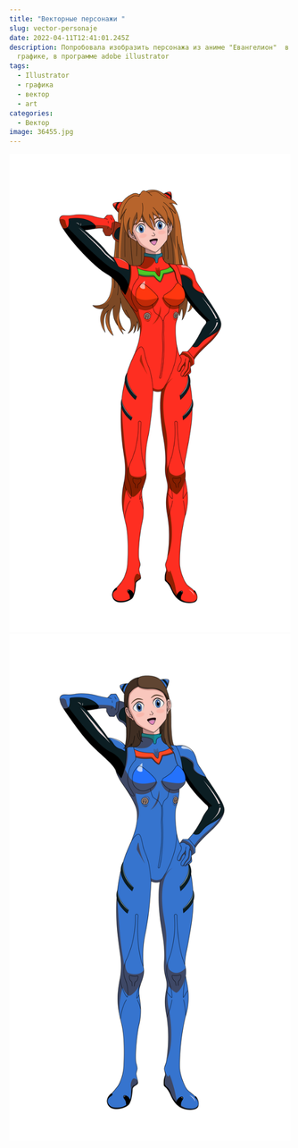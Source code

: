 ```yaml
---
title: "Векторные персонажи "
slug: vector-personaje
date: 2022-04-11T12:41:01.245Z
description: Попробовала изобразить персонажа из аниме "Евангелион"  в векторной
  графике, в программе adobe illustrator
tags:
  - Illustrator
  - графика
  - вектор
  - art
categories:
  - Вектор
image: 36455.jpg
---
```

![](asukanew_монтажная-область-1.png) ![](asukanew-02.png)